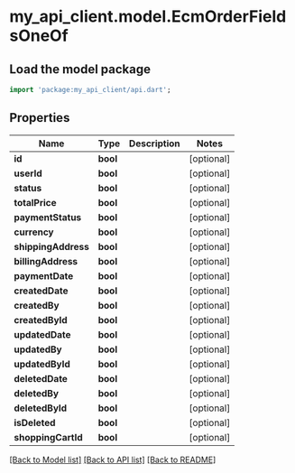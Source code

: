 # my_api_client.model.EcmOrderFieldsOneOf

## Load the model package
```dart
import 'package:my_api_client/api.dart';
```

## Properties
Name | Type | Description | Notes
------------ | ------------- | ------------- | -------------
**id** | **bool** |  | [optional] 
**userId** | **bool** |  | [optional] 
**status** | **bool** |  | [optional] 
**totalPrice** | **bool** |  | [optional] 
**paymentStatus** | **bool** |  | [optional] 
**currency** | **bool** |  | [optional] 
**shippingAddress** | **bool** |  | [optional] 
**billingAddress** | **bool** |  | [optional] 
**paymentDate** | **bool** |  | [optional] 
**createdDate** | **bool** |  | [optional] 
**createdBy** | **bool** |  | [optional] 
**createdById** | **bool** |  | [optional] 
**updatedDate** | **bool** |  | [optional] 
**updatedBy** | **bool** |  | [optional] 
**updatedById** | **bool** |  | [optional] 
**deletedDate** | **bool** |  | [optional] 
**deletedBy** | **bool** |  | [optional] 
**deletedById** | **bool** |  | [optional] 
**isDeleted** | **bool** |  | [optional] 
**shoppingCartId** | **bool** |  | [optional] 

[[Back to Model list]](../README.md#documentation-for-models) [[Back to API list]](../README.md#documentation-for-api-endpoints) [[Back to README]](../README.md)


